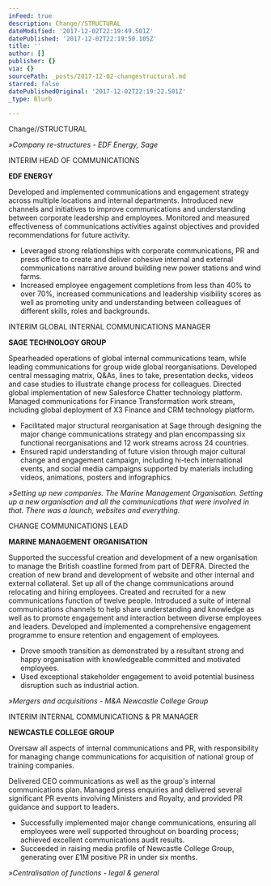 ```yaml
---
inFeed: true
description: Change//STRUCTURAL
dateModified: '2017-12-02T22:19:49.501Z'
datePublished: '2017-12-02T22:19:50.105Z'
title: ''
author: []
publisher: {}
via: {}
sourcePath: _posts/2017-12-02-changestructural.md
starred: false
datePublishedOriginal: '2017-12-02T22:19:22.501Z'
_type: Blurb

---
```

Change//STRUCTURAL

_»Company re-structures - EDF Energy, Sage_

INTERIM HEAD OF COMMUNICATIONS

**EDF ENERGY**

Developed and implemented communications and engagement strategy across multiple locations and internal departments. Introduced new channels and initiatives to improve communications and understanding between corporate leadership and employees. Monitored and measured effectiveness of communications activities against objectives and provided recommendations for future activity.

* Leveraged strong relationships with corporate communications, PR and press office to create and deliver cohesive internal and external communications narrative around building new power stations and wind farms.
* Increased employee engagement completions from less than 40% to over 70%, increased communications and leadership visibility scores as well as promoting unity and understanding between colleagues of different skills, roles and backgrounds.

INTERIM GLOBAL INTERNAL COMMUNICATIONS MANAGER

**SAGE TECHNOLOGY GROUP**

Spearheaded operations of global internal communications team, while leading communications for group wide global reorganisations. Developed central messaging matrix, Q&As, lines to take, presentation decks, videos and case studies to illustrate change process for colleagues. Directed global implementation of new Salesforce Chatter
technology platform. Managed communications for Finance  Transformation work stream, including global deployment of X3 Finance and CRM technology platform.

* Facilitated major structural reorganisation at Sage through designing the major change communications strategy and plan encompassing six functional reorganisations and 12 work streams across 24 countries. 
* Ensured rapid understanding of future vision through major cultural change and engagement  campaign, including hi-tech international events, and social media campaigns supported by materials including videos, animations, posters and infographics.

_»Setting up new companies. The Marine Management Organisation. Setting up a new organisation and all the communications that were involved in that. There was a launch, websites and everything._

CHANGE COMMUNICATIONS LEAD

**MARINE MANAGEMENT ORGANISATION**

Supported the successful creation and development of a new organisation to manage the British coastline formed from part of DEFRA. Directed the creation of new brand and development of website and other internal and external collateral. Set up all of the change communications around relocating and hiring employees. Created and recruited for a new communications function of twelve people. Introduced a suite of internal communications channels to help share understanding and knowledge as well as to promote engagement and interaction between diverse employees and leaders. Developed and implemented a comprehensive engagement programme to ensure retention and engagement of employees.

* Drove smooth transition as demonstrated by a resultant strong and happy organisation with knowledgeable committed and motivated employees.
* Used exceptional stakeholder engagement to avoid potential business disruption such as industrial action.

_»Mergers and acquisitions - M&A Newcastle College Group_

INTERIM INTERNAL COMMUNICATIONS & PR MANAGER

**NEWCASTLE COLLEGE GROUP**

Oversaw all aspects of internal communications and PR, with responsibility for managing change communications for acquisition of national group of training companies.

Delivered CEO communications as well as the group's internal communications plan. Managed press enquiries and delivered several significant PR events involving Ministers and Royalty, and provided PR guidance and support to leaders.

* Successfully implemented major change communications, ensuring all employees were well supported throughout on boarding process; achieved excellent communications audit results.
* Succeeded in raising media profile of Newcastle College Group, generating over £1M positive PR in under six months.

_»Centralisation of functions - legal & general_